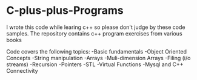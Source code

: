# C-plus-plus-Programs
I wrote this code while learing c++ so please don't judge by these code samples. The repository contains c++ program exercises from various books

Code covers the following topics:
  -Basic fundamentals
  -Object Oriented Concepts
  -String manipulation
  -Arrays
  -Muli-dimension Arrays
  -Filing (i/o streams)
  -Recursion
  -Pointers
  -STL
  -Virtual Functions
  -Mysql and C++ Connectivity
